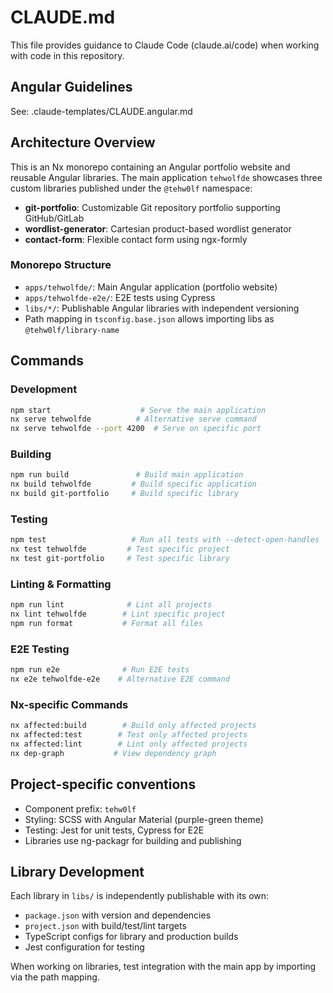 # CLAUDE.md

This file provides guidance to Claude Code (claude.ai/code) when working with code in this repository.

## Angular Guidelines
See: .claude-templates/CLAUDE.angular.md

## Architecture Overview

This is an Nx monorepo containing an Angular portfolio website and reusable Angular libraries. The main application `tehwolfde` showcases three custom libraries published under the `@tehw0lf` namespace:

- **git-portfolio**: Customizable Git repository portfolio supporting GitHub/GitLab
- **wordlist-generator**: Cartesian product-based wordlist generator 
- **contact-form**: Flexible contact form using ngx-formly

### Monorepo Structure
- `apps/tehwolfde/`: Main Angular application (portfolio website)
- `apps/tehwolfde-e2e/`: E2E tests using Cypress
- `libs/*/`: Publishable Angular libraries with independent versioning
- Path mapping in `tsconfig.base.json` allows importing libs as `@tehw0lf/library-name`

## Commands

### Development
```bash
npm start                    # Serve the main application
nx serve tehwolfde          # Alternative serve command
nx serve tehwolfde --port 4200  # Serve on specific port
```

### Building
```bash
npm run build               # Build main application
nx build tehwolfde         # Build specific application
nx build git-portfolio     # Build specific library
```

### Testing
```bash
npm test                   # Run all tests with --detect-open-handles
nx test tehwolfde         # Test specific project
nx test git-portfolio     # Test specific library
```

### Linting & Formatting
```bash
npm run lint              # Lint all projects
nx lint tehwolfde        # Lint specific project
npm run format           # Format all files
```

### E2E Testing
```bash
npm run e2e              # Run E2E tests
nx e2e tehwolfde-e2e    # Alternative E2E command
```

### Nx-specific Commands
```bash
nx affected:build        # Build only affected projects
nx affected:test        # Test only affected projects
nx affected:lint        # Lint only affected projects
nx dep-graph           # View dependency graph
```

## Project-specific conventions
- Component prefix: `tehw0lf`
- Styling: SCSS with Angular Material (purple-green theme)
- Testing: Jest for unit tests, Cypress for E2E
- Libraries use ng-packagr for building and publishing

## Library Development

Each library in `libs/` is independently publishable with its own:
- `package.json` with version and dependencies
- `project.json` with build/test/lint targets
- TypeScript configs for library and production builds
- Jest configuration for testing

When working on libraries, test integration with the main app by importing via the path mapping.
